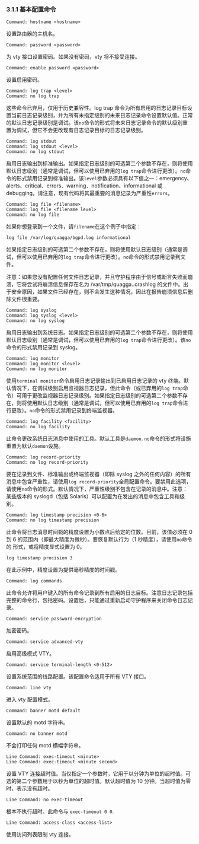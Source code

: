 ### 3.1.1 基本配置命令



```shell
Command: hostname <hostname>
```

设置路由器的主机名。



```shell
Command: password <password>
```

为 vty 接口设置密码。如果没有密码，vty 将不接受连接。



```shell
Command: enable password <password>
```

设置启用密码。



```shell
Command: log trap <level>
Command: no log trap
```

这些命令已弃用，仅用于历史兼容性。log trap 命令为所有启用的日志记录目标设置当前日志记录级别，并为所有未指定级别的未来日志记录命令设置默认值。正常的默认日志记录级别是调试。该`no`命令的形式将未来日志记录命令的默认级别重置为调试，但它不会更改现有日志记录目标的日志记录级别。



```shell
Command: log stdout
Command: log stdout <level>
Command: no log stdout
```

启用日志输出到标准输出。如果指定日志级别的可选第二个参数不存在，则将使用默认日志级别（通常是调试，但可以使用已弃用的`log trap`命令进行更改）。`no`命令的形式禁用记录到标准输出。该`level`参数必须具有以下值之一：emergency、alerts、critical、errors、warning、notification、informational 或 debugging。请注意，现有代码将其最重要的消息记录为严重性`errors`。



```shell
Command: log file <filename>
Command: log file <filename level>
Command: no log file
```

如果你想登录到一个文件，请`filename`在这个例子中指定：

```shell
log file /var/log/quagga/bgpd.log informational
```

如果指定日志级别的可选第二个参数不存在，则将使用默认日志级别（通常是调试，但可以使用已弃用的`log trap`命令进行更改）。`no`命令的形式禁用记录到文件。

注意：如果您没有配置任何文件日志记录，并且守护程序由于信号或断言失败而崩溃，它将尝试将崩溃信息保存在名为 /var/tmp/quagga.<daemon name>.crashlog 的文件中。出于安全原因，如果文件已经存在，则不会发生这种情况，因此在报告崩溃信息后删除文件很重要。



```shell
Command: log syslog
Command: log syslog <level>
Command: no log syslog
```

启用日志输出到系统日志。如果指定日志级别的可选第二个参数不存在，则将使用默认日志级别（通常是调试，但可以使用已弃用的`log trap`命令进行更改）。该`no`命令的形式禁用记录到 syslog。



```shell
Command: log monitor
Command: log monitor <level>
Command: no log monitor
```

使用`terminal monitor`命令启用日志记录输出到已启用日志记录的 vty 终端。默认情况下，在调试级别启用监视器日志记录，但此命令（或已弃用的`log trap`命令）可用于更改监视器日志记录级别。如果指定日志级别的可选第二个参数不存在，则将使用默认日志级别（通常是调试，但可以使用已弃用的`log trap`命令进行更改）。`no`命令的形式禁用记录到终端监视器。



```shell
Command: log facility <facility>
Command: no log facility
```

此命令更改系统日志消息中使用的工具。默认工具是`daemon`. `no`命令的形式将设施重置为默认`daemon`设施。



```shell
Command: log record-priority
Command: no log record-priority
```

要在记录到文件、标准输出或终端监视器（即除 syslog 之外的任何内容）的所有消息中包含严重性，请使用`log record-priority`全局配置命令。要禁用此选项，请使用`no`命令的形式。默认情况下，严重性级别不包含在记录的消息中。注意：某些版本的 syslogd（包括 Solaris）可以配置为在发出的消息中包含工具和级别。



```shell
Command: log timestamp precision <0-6>
Command: no log timestamp precision
```

此命令将日志消息时间戳的精度设置为小数点后给定的位数。目前，该值必须在 0 到 6 的范围内（即最大精度为微秒）。要恢复默认行为（1 秒精度），请使用`no`命令的 形式，或将精度显式设置为 0。

```shell
log timestamp precision 3
```

在此示例中，精度设置为提供毫秒精度的时间戳。



```shell
Command: log commands
```

此命令允许将用户键入的所有命令记录到所有启用的日志目标。注意日志记录包括完整的命令行，包括密码。设置后，只能通过重新启动守护程序来关闭命令日志记录。



```shell
Command: service password-encryption
```

加密密码。



```shell
Command: service advanced-vty
```

启用高级模式 VTY。



```shell
Command: service terminal-length <0-512>
```

设置系统范围的线路配置。该配置命令适用于所有 VTY 接口。



```shell
Command: line vty
```

进入 vty 配置模式。



```shell
Command: banner motd default
```

设置默认的 motd 字符串。



```shell
Command: no banner motd
```

不会打印任何 motd 横幅字符串。



```shell
Line Command: exec-timeout <minute>
Line Command: exec-timeout <minute second>
```

设置 VTY 连接超时值。当仅指定一个参数时，它用于以分钟为单位的超时值。可选的第二个参数用于以秒为单位的超时值。默认超时值为 10 分钟。当超时值为零时，表示没有超时。



```shell
Line Command: no exec-timeout
```

根本不执行超时。此命令与 `exec-timeout 0 0`.



```shell
Line Command: access-class <access-list>
```

使用访问列表限制 vty 连接。